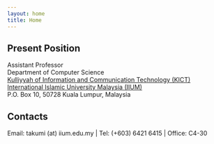 ```yaml
---
layout: home
title: Home
---
```


## Present Position
Assistant Professor  
Department of Computer Science  
[Kulliyyah of Information and Communication Technology (KICT)](https://www.iium.edu.my/kulliyyah/kict)  
[International Islamic University Malaysia (IIUM)](https://www.iium.edu.my/v2/)  
P.O. Box 10, 50728 Kuala Lumpur, Malaysia

## Contacts
Email: takumi (at) iium.edu.my \| Tel: (+603) 6421 6415 \| Office: C4-30
